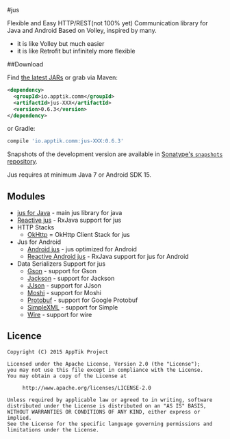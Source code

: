 #jus

Flexible and Easy HTTP/REST(not 100% yet) Communication library for Java and Android
Based on Volley, inspired by many.

* it is like Volley but much easier
* it is like Retrofit but infinitely more flexible


##Download

Find [the latest JARs][mvn] or grab via Maven:
```xml
<dependency>
  <groupId>io.apptik.comm</groupId>
  <artifactId>jus-XXX</artifactId>
  <version>0.6.3</version>
</dependency>
```
or Gradle:
```groovy
compile 'io.apptik.comm:jus-XXX:0.6.3'
```

Snapshots of the development version are available in [Sonatype's `snapshots` repository][snap].

Jus requires at minimum Java 7 or Android SDK 15.


## Modules
* [jus for Java][jus-java] - main jus library for java
* [Reactive jus][rx-jus] - RxJava support for jus
* HTTP Stacks
    * [OkHttp][jus-okhttp] = OkHttp Client Stack for jus
* Jus for Android
    * [Android jus][jus-android] - jus optimized for Android
    * [Reactive Android jus][jus-android-rx] - RxJava support for jus for Android
* Data Serializers Support for jus
    * [Gson][jus-gson] - support for Gson
    * [Jackson][jus-jackson] - support for Jackson
    * [JJson][jus-jjson] - support for JJson
    * [Moshi][jus-moshi] - support for Moshi
    * [Protobuf][jus-protobuf] - support for Google Protobuf
    * [SimpleXML][jus-simplexml] - support for Simple
    * [Wire][jus-wire] - support for wire

## Licence

    Copyright (C) 2015 AppTik Project

    Licensed under the Apache License, Version 2.0 (the "License");
    you may not use this file except in compliance with the License.
    You may obtain a copy of the License at

         http://www.apache.org/licenses/LICENSE-2.0

    Unless required by applicable law or agreed to in writing, software
    distributed under the License is distributed on an "AS IS" BASIS,
    WITHOUT WARRANTIES OR CONDITIONS OF ANY KIND, either express or implied.
    See the License for the specific language governing permissions and
    limitations under the License.

 [mvn]: http://search.maven.org/#search|ga|1|io.apptik.comm.jus
 [snap]: https://oss.sonatype.org/content/repositories/releases/io/apptik/comm/
 [jus-android]: https://github.com/apptik/jus/tree/master/jus-android
 [jus-android-rx]: https://github.com/apptik/jus/tree/master/jus-android-rx
 [jus-gson]: https://github.com/apptik/jus/tree/master/jus-gson
 [jus-jackson]: https://github.com/apptik/jus/tree/master/jus-jackson
 [jus-java]: https://github.com/apptik/jus/tree/master/jus-java
 [jus-jjson]: https://github.com/apptik/jus/tree/master/jus-jjson
 [jus-moshi]: https://github.com/apptik/jus/tree/master/jus-moshi
 [jus-protobuf]: https://github.com/apptik/jus/tree/master/jus-protobuf
 [jus-simplexml]: https://github.com/apptik/jus/tree/master/jus-simplexml
 [jus-wire]: https://github.com/apptik/jus/tree/master/jus-wire
 [retro-jus]: https://github.com/apptik/jus/tree/master/retro-jus
 [rx-jus]: https://github.com/apptik/jus/tree/master/rx-jus
 [jus-okhttp]: https://github.com/apptik/jus/tree/master/jus-okhttp

